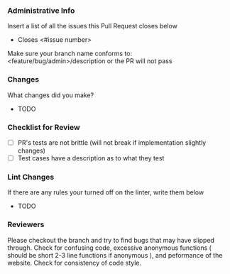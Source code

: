 ### Administrative Info 
Insert a list of all the issues this Pull Request closes below 

- Closes <#issue number>

Make sure your branch name conforms to: \<feature/bug/admin>/description or the PR will not pass 

### Changes 
What changes did you make?

- TODO 
  
### Checklist for Review
- [ ] PR's tests are not brittle (will not break if implementation slightly changes)
- [ ] Test cases have a description as to what they test

### Lint Changes 
If there are any rules your turned off on the linter, write them below 
- TODO 
  
### Reviewers 
Please checkout the branch and try to find bugs that may have slipped through. Check for confusing code, excessive anonymous functions ( should be short 2-3 line functions if anonymous ), and peformance of the website. Check for consistency of code style. 



